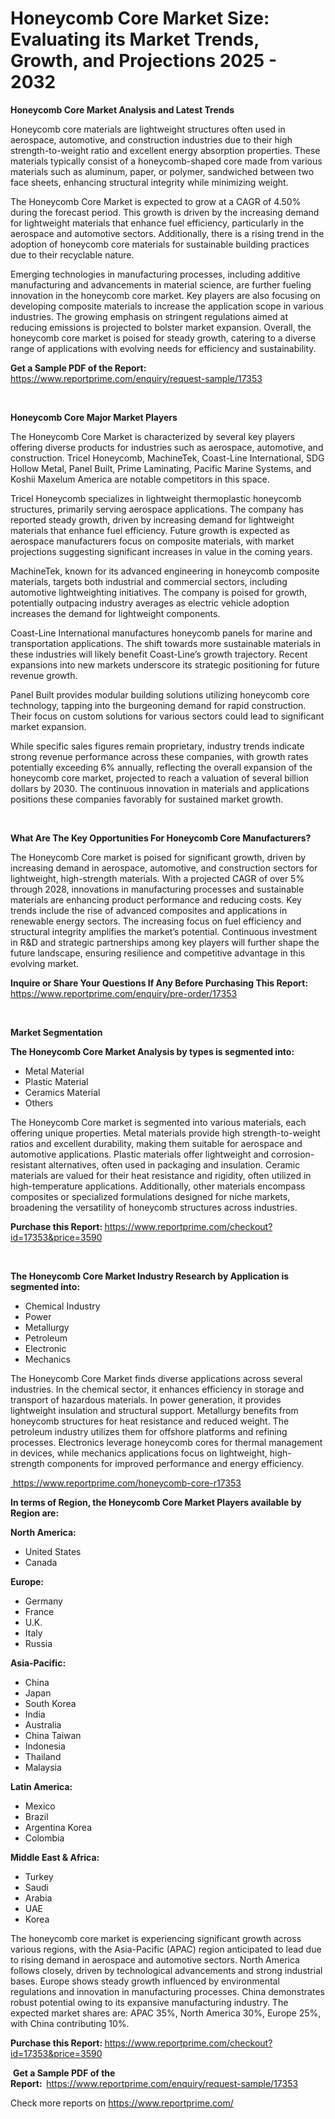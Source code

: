 <p><h1>Honeycomb Core Market Size: Evaluating its Market Trends, Growth, and Projections 2025 - 2032</h1></p><p><strong>Honeycomb Core Market Analysis and Latest Trends</strong></p>
<p><p>Honeycomb core materials are lightweight structures often used in aerospace, automotive, and construction industries due to their high strength-to-weight ratio and excellent energy absorption properties. These materials typically consist of a honeycomb-shaped core made from various materials such as aluminum, paper, or polymer, sandwiched between two face sheets, enhancing structural integrity while minimizing weight.</p><p>The Honeycomb Core Market is expected to grow at a CAGR of 4.50% during the forecast period. This growth is driven by the increasing demand for lightweight materials that enhance fuel efficiency, particularly in the aerospace and automotive sectors. Additionally, there is a rising trend in the adoption of honeycomb core materials for sustainable building practices due to their recyclable nature.</p><p>Emerging technologies in manufacturing processes, including additive manufacturing and advancements in material science, are further fueling innovation in the honeycomb core market. Key players are also focusing on developing composite materials to increase the application scope in various industries. The growing emphasis on stringent regulations aimed at reducing emissions is projected to bolster market expansion. Overall, the honeycomb core market is poised for steady growth, catering to a diverse range of applications with evolving needs for efficiency and sustainability.</p></p>
<p><strong>Get a Sample PDF of the Report:&nbsp;</strong> <a href="https://www.reportprime.com/enquiry/request-sample/17353?utm_campaign=1889&utm_medium=2&utm_source=Github&utm_content=ia&utm_term=18032025&utm_id=honeycomb-core">https://www.reportprime.com/enquiry/request-sample/17353</a></p>
<p>&nbsp;</p>
<p><strong>Honeycomb Core Major Market Players</strong></p>
<p><p>The Honeycomb Core Market is characterized by several key players offering diverse products for industries such as aerospace, automotive, and construction. Tricel Honeycomb, MachineTek, Coast-Line International, SDG Hollow Metal, Panel Built, Prime Laminating, Pacific Marine Systems, and Koshii Maxelum America are notable competitors in this space.</p><p>Tricel Honeycomb specializes in lightweight thermoplastic honeycomb structures, primarily serving aerospace applications. The company has reported steady growth, driven by increasing demand for lightweight materials that enhance fuel efficiency. Future growth is expected as aerospace manufacturers focus on composite materials, with market projections suggesting significant increases in value in the coming years.</p><p>MachineTek, known for its advanced engineering in honeycomb composite materials, targets both industrial and commercial sectors, including automotive lightweighting initiatives. The company is poised for growth, potentially outpacing industry averages as electric vehicle adoption increases the demand for lightweight components.</p><p>Coast-Line International manufactures honeycomb panels for marine and transportation applications. The shift towards more sustainable materials in these industries will likely benefit Coast-Line’s growth trajectory. Recent expansions into new markets underscore its strategic positioning for future revenue growth.</p><p>Panel Built provides modular building solutions utilizing honeycomb core technology, tapping into the burgeoning demand for rapid construction. Their focus on custom solutions for various sectors could lead to significant market expansion.</p><p>While specific sales figures remain proprietary, industry trends indicate strong revenue performance across these companies, with growth rates potentially exceeding 6% annually, reflecting the overall expansion of the honeycomb core market, projected to reach a valuation of several billion dollars by 2030. The continuous innovation in materials and applications positions these companies favorably for sustained market growth.</p></p>
<p>&nbsp;</p>
<p><strong>What Are The Key Opportunities For Honeycomb Core Manufacturers?</strong></p>
<p><p>The Honeycomb Core market is poised for significant growth, driven by increasing demand in aerospace, automotive, and construction sectors for lightweight, high-strength materials. With a projected CAGR of over 5% through 2028, innovations in manufacturing processes and sustainable materials are enhancing product performance and reducing costs. Key trends include the rise of advanced composites and applications in renewable energy sectors. The increasing focus on fuel efficiency and structural integrity amplifies the market’s potential. Continuous investment in R&D and strategic partnerships among key players will further shape the future landscape, ensuring resilience and competitive advantage in this evolving market.</p></p>
<p><strong>Inquire or Share Your Questions If Any Before Purchasing This Report:</strong> <a href="https://www.reportprime.com/enquiry/pre-order/17353?utm_campaign=1889&utm_medium=2&utm_source=Github&utm_content=ia&utm_term=18032025&utm_id=honeycomb-core">https://www.reportprime.com/enquiry/pre-order/17353</a></p>
<p>&nbsp;</p>
<p><strong>Market Segmentation</strong></p>
<p><strong>The Honeycomb Core Market Analysis by types is segmented into:</strong></p>
<p><ul><li>Metal Material</li><li>Plastic Material</li><li>Ceramics Material</li><li>Others</li></ul></p>
<p><p>The Honeycomb Core market is segmented into various materials, each offering unique properties. Metal materials provide high strength-to-weight ratios and excellent durability, making them suitable for aerospace and automotive applications. Plastic materials offer lightweight and corrosion-resistant alternatives, often used in packaging and insulation. Ceramic materials are valued for their heat resistance and rigidity, often utilized in high-temperature applications. Additionally, other materials encompass composites or specialized formulations designed for niche markets, broadening the versatility of honeycomb structures across industries.</p></p>
<p><strong>Purchase this Report:&nbsp;</strong><a href="https://www.reportprime.com/checkout?id=17353&price=3590&utm_campaign=1889&utm_medium=2&utm_source=Github&utm_content=ia&utm_term=18032025&utm_id=honeycomb-core">https://www.reportprime.com/checkout?id=17353&price=3590</a></p>
<p>&nbsp;</p>
<p><strong>The Honeycomb Core Market Industry Research by Application is segmented into:</strong></p>
<p><ul><li>Chemical Industry</li><li>Power</li><li>Metallurgy</li><li>Petroleum</li><li>Electronic</li><li>Mechanics</li></ul></p>
<p><p>The Honeycomb Core Market finds diverse applications across several industries. In the chemical sector, it enhances efficiency in storage and transport of hazardous materials. In power generation, it provides lightweight insulation and structural support. Metallurgy benefits from honeycomb structures for heat resistance and reduced weight. The petroleum industry utilizes them for offshore platforms and refining processes. Electronics leverage honeycomb cores for thermal management in devices, while mechanics applications focus on lightweight, high-strength components for improved performance and energy efficiency.</p></p>
<p><a href="https://www.reportprime.com/honeycomb-core-r17353?utm_campaign=1889&utm_medium=2&utm_source=Github&utm_content=ia&utm_term=18032025&utm_id=honeycomb-core">&nbsp;https://www.reportprime.com/honeycomb-core-r17353</a></p>
<p><strong>In terms of Region, the Honeycomb Core Market Players available by Region are:</strong></p>
<p>
    <p> <strong> North America: </strong>
        <ul>
            <li>United States</li>
            <li>Canada</li>
        </ul>
        </p> 
    <p> <strong> Europe: </strong>
        <ul>
            <li>Germany</li>
            <li>France</li>
            <li>U.K.</li>
            <li>Italy</li>
            <li>Russia</li>
        </ul>
        </p> 
    <p> <strong> Asia-Pacific: </strong>
        <ul>
            <li>China</li>
            <li>Japan</li>
            <li>South Korea</li>
            <li>India</li>
            <li>Australia</li>
            <li>China Taiwan</li>
            <li>Indonesia</li>
            <li>Thailand</li>
            <li>Malaysia</li>
        </ul>
        </p> 
    <p> <strong> Latin America: </strong>
        <ul>
            <li>Mexico</li>
            <li>Brazil</li>
            <li>Argentina Korea</li>
            <li>Colombia</li>
        </ul>
        </p> 
    <p> <strong> Middle East & Africa: </strong>
        <ul>
            <li>Turkey</li>
            <li>Saudi</li>
            <li>Arabia</li>
            <li>UAE</li>
            <li>Korea</li>
        </ul>
    </p>
    </p>
<p><p>The honeycomb core market is experiencing significant growth across various regions, with the Asia-Pacific (APAC) region anticipated to lead due to rising demand in aerospace and automotive sectors. North America follows closely, driven by technological advancements and strong industrial bases. Europe shows steady growth influenced by environmental regulations and innovation in manufacturing processes. China demonstrates robust potential owing to its expansive manufacturing industry. The expected market shares are: APAC 35%, North America 30%, Europe 25%, with China contributing 10%.</p></p>
<p><strong>Purchase this Report: </strong><a href="https://www.reportprime.com/checkout?id=17353&price=3590&utm_campaign=1889&utm_medium=2&utm_source=Github&utm_content=ia&utm_term=18032025&utm_id=honeycomb-core">https://www.reportprime.com/checkout?id=17353&price=3590</a></p>
<p>&nbsp;<strong>Get a Sample PDF of the Report:&nbsp;&nbsp;</strong><a href="https://www.reportprime.com/enquiry/request-sample/17353?utm_campaign=1889&utm_medium=2&utm_source=Github&utm_content=ia&utm_term=18032025&utm_id=honeycomb-core">https://www.reportprime.com/enquiry/request-sample/17353</a></p>
<p><strong></strong></p>
<p>Check more reports on <a href="https://www.reportprime.com/?utm_campaign=1889&utm_medium=2&utm_source=Github&utm_content=ia&utm_term=18032025&utm_id=honeycomb-core">https://www.reportprime.com/</a></p>